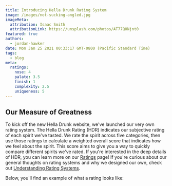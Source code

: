 ```yaml
---
title: Introducing Hella Drunk Rating System
image: /images/not-sucking-angled.jpg
imageMeta:
  attribution: Isaac Smith
  attributionLink: https://unsplash.com/photos/AT77Q0Njnt0
featured: true
authors:
  - jordan-hawker
date: Mon Jan 25 2021 00:33:17 GMT-0800 (Pacific Standard Time)
tags:
  - blog
meta:
  ratings:
    nose: 4
    palate: 3.5
    finish: 1
    complexity: 2.5
    uniqueness: 5
---
```


## Our Measure of Greatness

To kick off the new Hella Drunk website, we've launched our very own rating system. 
The Hella Drunk Rating (HDR) indicates our subjective rating of each spirit we've 
tasted. We rate the spirit across five categories, then use those ratings to 
calculate a weighted overall score that indicates how we feel about the spirit. 
This score aims to give you a way to quickly compare different spirits we've rated. 
If you're interested in the deep details of HDR, you can learn more on our 
[Ratings](/page/ratings) page! If you're curious about our general thoughts on rating 
systems and why we designed our own, check out 
[Understanding Rating Systems](/page/rating-systems).

Below, you'll find an example of what a rating looks like:


